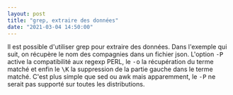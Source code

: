 ```yaml
---
layout: post
title: "grep, extraire des données"
date: "2021-03-04 14:50:00"
---
```

Il est possible d'utiliser grep pour extraire des données. Dans l'exemple qui suit, on récupère le nom des compagnies dans un fichier json.   <script src="https://pastebin.com/embed_js/hbJAtY97"></script> L'option <kbd>-P</kbd> active la compatibilité aux regexp PERL, le <kbd>-o</kbd> la récupération du terme matché et enfin le <kbd>\K</kbd> la suppression de la partie gauche dans le terme matché.  <script src="https://pastebin.com/embed_js/Cxurb7as"></script> C'est plus simple que sed ou awk mais apparemment, le <kbd>-P</kbd> ne serait pas supporté sur toutes les distributions. 
